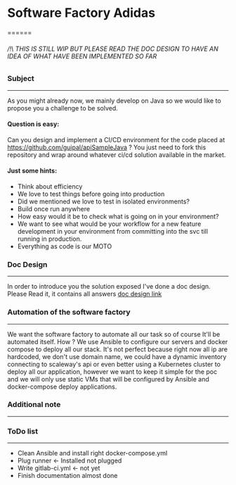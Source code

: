 # Software Factory Adidas
======

###### /!\ *THIS IS STILL WIP BUT PLEASE READ THE DOC DESIGN TO HAVE AN IDEA OF WHAT HAVE BEEN IMPLEMENTED SO FAR*

### Subject
------
As you might already now, we mainly develop on Java so we would like to propose you a challenge to be solved.

#### Question is easy:

Can you design and implement a CI/CD environment for the code placed at  https://github.com/guipal/apiSampleJava ?
You just need to fork this repository and wrap around whatever ci/cd solution available in the market.

#### Just some hints:

+ Think about efficiency
+ We love to test things before going into production
+ Did we mentioned we love to test in isolated environments?
+ Build once run anywhere
+ How easy would it be to check what is going on in your environment?
+ We want to see what would be your workflow for a new feature development in your environment from committing into the svc till running in production.
+ Everything as code is our MOTO

### Doc Design
------

In order to introduce you the solution exposed I've done a doc design. Please Read it, it contains all answers
[doc design link](./doc-design.md)

### Automation of the software factory
------

We want the software factory to automate all our task so of course It'll be automated itself. How ?
We use Ansible to configure our servers and docker compose to deploy all our stack.
It's not perfect because right now all ip are hardcoded, we don't use domain name, we could have a dynamic inventory connecting to scaleway's api or even better using a Kubernetes cluster to deploy all our application, however we want to keep it simple for the poc and we will only use static VMs that will be configured by Ansible and docker-compose deploy applications.

### Additional note
------



### ToDo list
------

+ Clean Ansible and install right docker-compose.yml
+ Plug runner <- Installed not plugged
+ Write gitlab-ci.yml <- not yet
+ Finish documentation almost done
